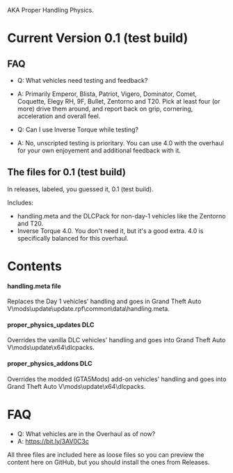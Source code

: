 AKA Proper Handling Physics.


# Current Version 0.1 (test build)
## FAQ
- Q: What vehicles need testing and feedback?
- A: Primarily Emperor, Blista, Patriot, Vigero, Dominator, Comet, Coquette, Elegy RH, 9F, Bullet, Zentorno and T20.
Pick at least four (or more) drive them around, and report back on grip, cornering, acceleration and overall feel.

- Q: Can I use Inverse Torque while testing?
- A: No, unscripted testing is prioritary. You can use 4.0 with the overhaul for your own enjoyement and additional feedback with it.

## The files for 0.1 (test build)
In releases, labeled, you guessed it, 0.1 (test build). 

Includes:
- handling.meta and the DLCPack for non-day-1 vehicles like the Zentorno and T20.
- Inverse Torque 4.0. You don't need it, but it's a good extra. 4.0 is specifically balanced for this overhaul.



# Contents
#### handling.meta file
Replaces the Day 1 vehicles' handling and goes in Grand Theft Auto V\mods\update\update.rpf\common\data\handling.meta.
#### proper_physics_updates DLC
Overrides the vanilla DLC vehicles' handling and goes into Grand Theft Auto V\mods\update\x64\dlcpacks.
#### proper_physics_addons DLC
Overrides the modded (GTA5Mods) add-on vehicles' handling and goes into Grand Theft Auto V\mods\update\x64\dlcpacks.



# FAQ

- Q: What vehicles are in the Overhaul as of now?
- A: https://bit.ly/3AV0C3c

All three files are included here as loose files so you can preview the content here on GitHub, but you should install the ones from Releases.
